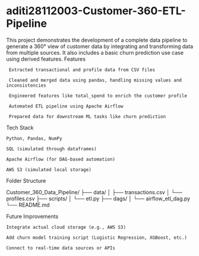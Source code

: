 # aditi28112003-Customer-360-ETL-Pipeline
This project demonstrates the development of a complete data pipeline to generate a 360° view of customer data by integrating and transforming data from multiple sources. It also includes a basic churn prediction use case using derived features.
 Features

     Extracted transactional and profile data from CSV files

     Cleaned and merged data using pandas, handling missing values and inconsistencies

     Engineered features like total_spend to enrich the customer profile

     Automated ETL pipeline using Apache Airflow

     Prepared data for downstream ML tasks like churn prediction

Tech Stack

    Python, Pandas, NumPy

    SQL (simulated through dataframes)

    Apache Airflow (for DAG-based automation)

    AWS S3 (simulated local storage)

Folder Structure

Customer_360_Data_Pipeline/
├── data/
│   ├── transactions.csv
│   └── profiles.csv
├── scripts/
│   └── etl.py
├── dags/
│   └── airflow_etl_dag.py
└── README.md

Future Improvements

    Integrate actual cloud storage (e.g., AWS S3)

    Add churn model training script (Logistic Regression, XGBoost, etc.)

    Connect to real-time data sources or APIs
